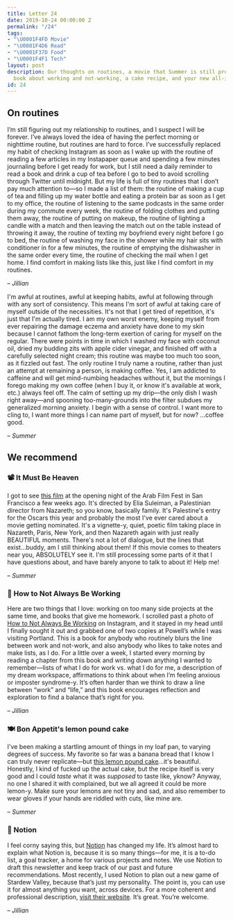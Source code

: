 ```yaml
---
title: Letter 24
date: 2019-10-24 00:00:00 Z
permalink: "/24"
tags:
- "\U0001F4FD️ Movie"
- "\U0001F4D6 Read"
- "\U0001F37D️ Food"
- "\U0001F4F1 Tech"
layout: post
description: Our thoughts on routines, a movie that Summer is still processing, a
  book about working and not-working, a cake recipe, and your new all-in-one workspace.
id: 24
---
```


## On routines

I’m still figuring out my relationship to routines, and I suspect I will be forever. I’ve always loved the idea of having the perfect morning or nighttime routine, but routines are hard to force. I’ve successfully replaced my habit of checking Instagram as soon as I wake up with the routine of reading a few articles in my Instapaper queue and spending a few minutes journaling before I get ready for work, but I still need a daily reminder to read a book and drink a cup of tea before I go to bed to avoid scrolling through Twitter until midnight. But my life is full of tiny routines that I don’t pay much attention to—so I made a list of them: the routine of making a cup of tea and filling up my water bottle and eating a protein bar as soon as I get to my office, the routine of listening to the same podcasts in the same order during my commute every week, the routine of folding clothes and putting them away, the routine of putting on makeup, the routine of lighting a candle with a match and then leaving the match out on the table instead of throwing it away, the routine of texting my boyfriend every night before I go to bed, the routine of washing my face in the shower while my hair sits with conditioner in for a few minutes, the routine of emptying the dishwasher in the same order every time, the routine of checking the mail when I get home. I find comfort in making lists like this, just like I find comfort in my routines.

– _Jillian_

I'm awful at routines, awful at keeping habits, awful at following through with any sort of consistency. This means I'm sort of awful at taking care of myself outside of the necessities. It's not that I get tired of repetition, it's just that I'm actually tired. I am my own worst enemy, keeping myself from ever repairing the damage eczema and anxiety have done to my skin because I cannot fathom the long-term exertion of caring for myself on the regular. There were points in time in which I washed my face with coconut oil, dried my budding zits with apple cider vinegar, and finished off with a carefully selected night cream; this routine was maybe too much too soon, as it fizzled out fast. The only routine I truly name a routine, rather than just an attempt at remaining a person, is making coffee. Yes, I am addicted to caffeine and will get mind-numbing headaches without it, but the mornings I forego making my own coffee (when I buy it, or know it's available at work, etc.) always feel off. The calm of setting up my drip—the only dish I wash right away—and spooning too-many-grounds into the filter subdues my generalized morning anxiety. I begin with a sense of control. I want more to cling to, I want more things I can name part of myself, but for now? ...coffee good.

– _Summer_

## We recommend

### 📽️ It Must Be Heaven

I got to see [this film](https://www.imdb.com/title/tt8359842/) at the opening night of the Arab Film Fest in San Francisco a few weeks ago. It's directed by Elia Suleiman, a Palestinian director from Nazareth; so you know, basically family. It's Palestine's entry for the Oscars this year and probably the most I've ever cared about a movie getting nominated. It's a vignette-y, quiet, poetic film taking place in Nazareth, Paris, New York, and then Nazareth again with just really BEAUTIFUL moments. There's not a lot of dialogue, but the lines that exist...buddy, am I still thinking about them! If this movie comes to theaters near you, ABSOLUTELY see it. I'm still processing some parts of it that I have questions about, and have barely anyone to talk to about it! Help me!

– _Summer_

### 📖 How to Not Always Be Working

Here are two things that I love: working on too many side projects at the same time, and books that give me homework. I scrolled past a photo of [How to Not Always Be Working](https://www.amazon.com/How-Not-Always-Working-Creativity/dp/0062803670/ref=tmm_pap_swatch_0?_encoding=UTF8&qid=1554865512&sr=8-1https://www.amazon.com/How-Not-Always-Working-Creativity/dp/0062803670/ref=tmm_pap_swatch_0?_encoding=UTF8&qid=1554865512&sr=8-1) on Instagram, and it stayed in my head until I finally sought it out and grabbed one of two copies at Powell’s while I was visiting Portland. This is a book for anybody who routinely blurs the line between work and not-work, and also anybody who likes to take notes and make lists, as I do. For a little over a week, I started every morning by reading a chapter from this book and writing down anything I wanted to remember—lists of what I do for work vs. what I do for me, a description of my dream workspace, affirmations to think about when I’m feeling anxious or imposter syndrome-y. It’s often harder than we think to draw a line between “work” and “life,” and this book encourages reflection and exploration to find a balance that’s right for you.

– *Jillian*

### 🍽️ Bon Appetit's lemon pound cake

I've been making a startling amount of things in my loaf pan, to varying degrees of success. My favorite so far was a banana bread that I know I can truly never replicate—but [this lemon pound cake](https://www.bonappetit.com/recipe/lemon-pound-cake)...it's beautiful. Honestly, I kind of fucked up the actual cake, but the recipe itself is very good and I could *taste* what it was *supposed* to taste like, yknow? Anyway, no one I shared it with complained, but we all agreed it could be more lemon-y. Make sure your lemons are not tiny and sad, and also remember to wear gloves if your hands are riddled with cuts, like mine are.

– *Summer*

### 📱 Notion

I feel corny saying this, but [Notion](https://www.notion.so) has changed my life. It’s almost hard to explain what Notion is, because it is so many things—for me, it is a to-do list, a goal tracker, a home for various projects and notes. We use Notion to draft this newsletter and keep track of our past and future recommendations. Most recently, I used Notion to plan out a new game of Stardew Valley, because that’s just my personality. The point is, you can use it for almost anything you want, across devices. For a more coherent and professional description, [visit their website](https://www.notion.so). It’s great. You’re welcome.

– *Jillian*
